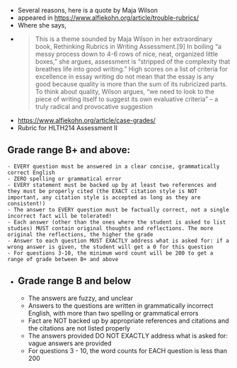 - Several reasons, here is a quote by Maja Wilson
- appeared in https://www.alfiekohn.org/article/trouble-rubrics/
- Where she says,
- > This is a theme sounded by Maja Wilson in her extraordinary book, Rethinking Rubrics in Writing Assessment.[9]  In boiling “a messy process down to 4-6 rows of nice, neat, organized little boxes,” she argues, assessment is “stripped of the complexity that breathes life into good writing.”  High scores on a list of criteria for excellence in essay writing do not mean that the essay is any good because quality is more than the sum of its rubricized parts.  To think about quality, Wilson argues, “we need to look to the piece of writing itself to suggest its own evaluative criteria” – a truly radical and provocative suggestion
- https://www.alfiekohn.org/article/case-grades/
- Rubric for HLTH214 Assessment II
##  Grade range B+ and above:
	- EVERY question must be answered in a clear concise, grammatically correct English
	- ZERO spelling or grammatical error
	- EVERY statement must be backed up by at least two references and they must be properly cited (the EXACT citation style is NOT important, any citation style is accepted as long as they are consistent!)
	- The answer to EVERY question must be factually correct, not a single incorrect fact will be tolerated!
	- Each answer (other than the ones where the student is asked to list studies) MUST contain original thoughts and reflections. The more original the reflections, the higher the grade
	- Answer to each question MUST EXACTLY address what is asked for: if a wrong answer is given, the student will get a 0 for this question
	- For questions 3-10, the minimum word count will be 200 to get a range of grade between B+ and above
- ## Grade range B and below
   * The answers are fuzzy, and unclear
   * Answers to the questions are written in grammatically incorrect English, with more than two spelling or grammatical errors
   * Fact are NOT backed up by appropriate references and citations and the citations are not listed properly
   * The answers provided DO NOT EXACTLY address what is asked for: vague answers are provided
   * For questions 3 - 10, the word counts for EACH question is less than 200